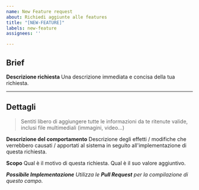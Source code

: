 ```yaml
---
name: New Feature request
about: Richiedi aggiunte alle features
title: "[NEW-FEATURE]"
labels: new-feature
assignees: ''

---
```


## Brief

**Descrizione richiesta**
Una descrizione immediata e concisa della tua richiesta.

---

## Dettagli

> Sentiti libero di aggiungere tutte le informazioni da te ritenute valide, inclusi file multimediali (immagini, video...)

**Descrizione del comportamento**
Descrizione degli effetti / modifiche che verrebbero causati / apportati al sistema in seguito all'implementazione di questa richiesta.

**Scopo**
Qual è il motivo di questa richiesta. Qual è il suo valore aggiuntivo.

_**Possibile Implementazione**
Utilizza le **Pull Request** per la compilazione di questo campo._
